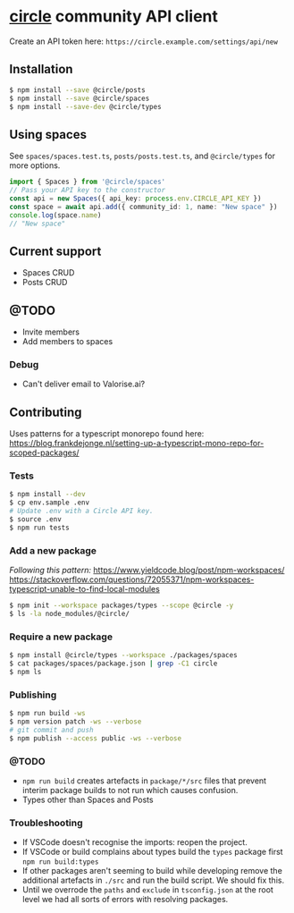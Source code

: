 # [circle](https://circle.so/) community API client

Create an API token here:
`https://circle.example.com/settings/api/new`

## Installation
```bash
$ npm install --save @circle/posts
$ npm install --save @circle/spaces
$ npm install --save-dev @circle/types
```

## Using spaces

See `spaces/spaces.test.ts`, `posts/posts.test.ts`, and `@circle/types` for
more options.

```ts
import { Spaces } from '@circle/spaces'
// Pass your API key to the constructor
const api = new Spaces({ api_key: process.env.CIRCLE_API_KEY })
const space = await api.add({ community_id: 1, name: "New space" })
console.log(space.name)
// "New space"
```

## Current support
- Spaces CRUD
- Posts CRUD

## @TODO
- Invite members
- Add members to spaces

### Debug
- Can't deliver email to Valorise.ai?

## Contributing

Uses patterns for a typescript monorepo found here:
https://blog.frankdejonge.nl/setting-up-a-typescript-mono-repo-for-scoped-packages/

### Tests

```bash
$ npm install --dev
$ cp env.sample .env
# Update .env with a Circle API key.
$ source .env
$ npm run tests
```

### Add a new package
_Following this pattern:_
https://www.yieldcode.blog/post/npm-workspaces/
https://stackoverflow.com/questions/72055371/npm-workspaces-typescript-unable-to-find-local-modules

```bash
$ npm init --workspace packages/types --scope @circle -y
$ ls -la node_modules/@circle/
```

### Require a new package

```bash
$ npm install @circle/types --workspace ./packages/spaces
$ cat packages/spaces/package.json | grep -C1 circle
$ npm ls
```

### Publishing

```bash
$ npm run build -ws
$ npm version patch -ws --verbose
# git commit and push
$ npm publish --access public -ws --verbose
```

### @TODO
- `npm run build` creates artefacts in `package/*/src` files that prevent
  interim package builds to not run which causes confusion.
- Types other than Spaces and Posts

### Troubleshooting
* If VSCode doesn't recognise the imports: reopen the project.
* If VSCode or build complains about types build the `types` package first
  `npm run build:types`
* If other packages aren't seeming to build while developing remove the
  additional artefacts in `./src` and run the build script. We should fix this.
* Until we overrode the `paths` and `exclude` in `tsconfig.json` at the root level
  we had all sorts of errors with resolving packages.
